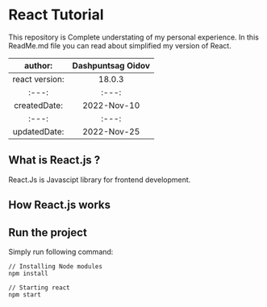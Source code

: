 # React Tutorial

This repository is Complete understating of my personal experience.
In this ReadMe.md file you can read about simplified my version of React.

|    author:     | Dashpuntsag Oidov |
| :------------: | :---------------: |
| react version: |      18.0.3       |
|     :---:      |       :---:       |
|  createdDate:  |    2022-Nov-10    |
|     :---:      |       :---:       |
|  updatedDate:  |    2022-Nov-25    |

## What is React.js ?

React.Js is Javascipt library for frontend development.

## How React.js works

## Run the project

Simply run following command:

    // Installing Node modules
    npm install

    // Starting react
    npm start
